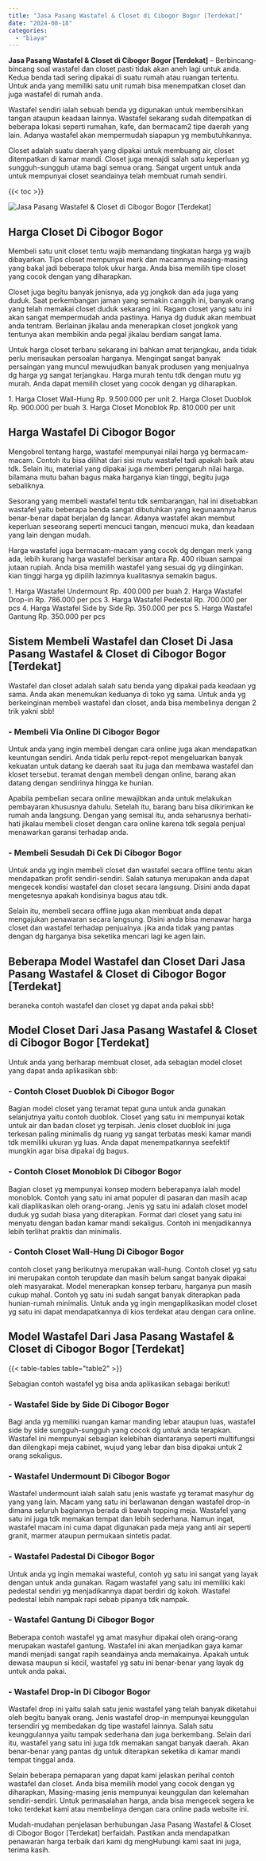 ```yaml
---
title: "Jasa Pasang Wastafel & Closet di Cibogor Bogor [Terdekat]"
date: "2024-08-18"
categories: 
  - "biaya"
---
```


**Jasa Pasang Wastafel & Closet di Cibogor Bogor \[Terdekat\]** – Berbincang-bincang soal wastafel dan closet pasti tidak akan aneh lagi untuk anda. Kedua benda tadi sering dipakai di suatu rumah atau ruangan tertentu. Untuk anda yang memiliki satu unit rumah bisa menempatkan closet dan juga wastafel di rumah anda.

Wastafel sendiri ialah sebuah benda yg digunakan untuk membersihkan tangan ataupun keadaan lainnya. Wastafel sekarang sudah ditempatkan di beberapa lokasi seperti rumahan, kafe, dan bermacam2 tipe daerah yang lain. Adanya wastafel akan mempermudah siapapun yg membutuhkannya.

Closet adalah suatu daerah yang dipakai untuk membuang air, closet ditempatkan di kamar mandi. Closet juga menajdi salah satu keperluan yg sungguh-sungguh utama bagi semua orang. Sangat urgent untuk anda untuk mempunyai closet seandainya telah membuat rumah sendiri.

{{< toc >}}

![Jasa Pasang Wastafel & Closet di Cibogor Bogor [Terdekat]](/images/wastafel-closet-murah28.png)

## Harga Closet Di Cibogor Bogor

Membeli satu unit closet tentu wajib memandang tingkatan harga yg wajib dibayarkan. Tips closet mempunyai merk dan macamnya masing-masing yang bakal jadi beberapa tolok ukur harga. Anda bisa memilih tipe closet yang cocok dengan yang diharapkan.

Closet juga begitu banyak jenisnya, ada yg jongkok dan ada juga yang duduk. Saat perkembangan jaman yang semakin canggih ini, banyak orang yang telah memakai closet duduk sekarang ini. Ragam closet yang satu ini akan sangat mempermudah anda pastinya. Hanya dg duduk akan membuat anda tentram. Berlainan jikalau anda menerapkan closet jongkok yang tentunya akan membikin anda pegal jikalau berdiam sangat lama.

Untuk harga closet terbaru sekarang ini bahkan amat terjangkau, anda tidak perlu merisaukan persoalan harganya. Mengingat sangat banyak persaingan yang muncul mewujudkan banyak produsen yang menjualnya dg harga yg sangat terjangkau. Harga murah tentu tdk dengan mutu yg murah. Anda dapat memilih closet yang cocok dengan yg diharapkan.

1\. Harga Closet Wall-Hung Rp. 9.500.000 per unit 2. Harga Closet Duoblok Rp. 900.000 per buah 3. Harga Closet Monoblok Rp. 810.000 per unit

## Harga Wastafel Di Cibogor Bogor

Mengobrol tentang harga, wastafel mempunyai nilai harga yg bermacam-macam. Contoh itu bisa dilihat dari sisi mutu wastafel tadi apakah baik atau tdk. Selain itu, material yang dipakai juga memberi pengaruh nilai harga. bilamana mutu bahan bagus maka harganya kian tinggi, begitu juga sebaliknya.

Sesorang yang membeli wastafel tentu tdk sembarangan, hal ini disebabkan wastafel yaitu beberapa benda sangat dibutuhkan yang kegunaannya harus benar-benar dapat berjalan dg lancar. Adanya wastafel akan membut keperluan seseorang seperti mencuci tangan, mencuci muka, dan keadaan yang lain dengan mudah.

Harga wastafel juga bermacam-macam yang cocok dg dengan merk yang ada, lebih kurang harga wastafel berkisar antara Rp. 400 ribuan sampai jutaan rupiah. Anda bisa memilih wastafel yang sesuai dg yg diinginkan. kian tinggi harga yg dipilih lazimnya kualitasnya semakin bagus.

1\. Harga Wastafel Undermount Rp. 400.000 per buah 2. Harga Wastafel Drop-in Rp. 786.000 per pcs 3. Harga Wastafel Pedestal Rp. 700.000 per pcs 4. Harga Wastafel Side by Side Rp. 350.000 per pcs 5. Harga Wastafel Gantung Rp. 350.000 per pcs

## Sistem Membeli Wastafel dan Closet Di Jasa Pasang Wastafel & Closet di Cibogor Bogor \[Terdekat\]

Wastafel dan closet adalah salah satu benda yang dipakai pada keadaan yg sama. Anda akan menemukan keduanya di toko yg sama. Untuk anda yg berkeinginan membeli wastafel dan closet, anda bisa membelinya dengan 2 trik yakni sbb!

### \- Membeli Via Online Di Cibogor Bogor

Untuk anda yang ingin membeli dengan cara online juga akan mendapatkan keuntungan sendiri. Anda tidak perlu repot-repot mengeluarkan banyak kekuatan untuk datang ke daerah saat itu juga dan membawa wastafel dan kloset tersebut. teramat dengan membeli dengan online, barang akan datang dengan sendirinya hingga ke hunian.

Apabila pembelian secara online mewajibkan anda untuk melakukan pembayaran khususnya dahulu. Setelah itu, barang baru bisa dikirimkan ke rumah anda langsung. Dengan yang semisal itu, anda seharusnya berhati-hati jikalau membeli closet dengan cara online karena tdk segala penjual menawarkan garansi terhadap anda.

### \- Membeli Sesudah Di Cek Di Cibogor Bogor

Untuk anda yg ingin membeli closet dan wastafel secara offline tentu akan mendapatkan profit sendiri-sendiri. Salah satunya merupakan anda dapat mengecek kondisi wastafel dan closet secara langsung. Disini anda dapat mengetesnya apakah kondisinya bagus atau tdk.

Selain itu, membeli secara offline juga akan membuat anda dapat mengajukan penawaran secara langsung. Disini anda bisa menawar harga closet dan wastafel terhadap penjualnya. jika anda tidak yang pantas dengan dg harganya bisa seketika mencari lagi ke agen lain.

## Beberapa Model Wastafel dan Closet Dari Jasa Pasang Wastafel & Closet di Cibogor Bogor \[Terdekat\]

beraneka contoh wastafel dan closet yg dapat anda pakai sbb!

## Model Closet Dari Jasa Pasang Wastafel & Closet di Cibogor Bogor \[Terdekat\]

Untuk anda yang berharap membuat closet, ada sebagian model closet yang dapat anda aplikasikan sbb:

### \- Contoh Closet Duoblok Di Cibogor Bogor

Bagian model closet yang teramat tepat guna untuk anda gunakan selanjutnya yaitu contoh duoblok. Closet yang satu ini mempunyai kotak untuk air dan badan closet yg terpisah. Jenis closet duoblok ini juga terkesan paling minimalis dg ruang yg sangat terbatas meski kamar mandi tdk memiliki ukuran yg luas. Anda dapat menempatkannya seefektif mungkin agar bisa dipakai dg bagus.

### \- Contoh Closet Monoblok Di Cibogor Bogor

Bagian closet yg mempunyai konsep modern beberapanya ialah model monoblok. Contoh yang satu ini amat populer di pasaran dan masih acap kali diaplikasikan oleh orang-orang. Jenis yg satu ini adalah closet model duduk yg sudah biasa yang diterapkan. Format dari closet yang satu ini menyatu dengan badan kamar mandi sekaligus. Contoh ini menjadikannya lebih terlihat praktis dan minimalis.

### \- Contoh Closet Wall-Hung Di Cibogor Bogor

contoh closet yang berikutnya merupakan wall-hung. Contoh closet yg satu ini merupakan contoh terupdate dan masih belum sangat banyak dipakai oleh masyarakat. Model menerapkan konsep terbaru, harganya pun masih cukup mahal. Contoh yg satu ini sudah sangat banyak diterapkan pada hunian-rumah minimalis. Untuk anda yg ingin mengaplikasikan model closet yg satu ini dapat mendapatkannya di kios terdekat atau dengan cara online.

## Model Wastafel Dari Jasa Pasang Wastafel & Closet di Cibogor Bogor \[Terdekat\]

{{< table-tables table="table2" >}}

Sebagian contoh wastafel yg bisa anda aplikasikan sebagai berikut!

### \- Wastafel Side by Side Di Cibogor Bogor

Bagi anda yg memiliki ruangan kamar manding lebar ataupun luas, wastafel side by side sungguh-sungguh yang cocok dg untuk anda terapkan. Wastafel ini mempunyai sebagian kelebihan diantaranya seperti multifungsi dan dilengkapi meja cabinet, wujud yang lebar dan bisa dipakai untuk 2 orang sekaligus.

### \- Wastafel Undermount Di Cibogor Bogor

Wastafel undermount ialah salah satu jenis wastafe yg teramat masyhur dg yang yang lain. Macam yang satu ini berlawanan dengan wastafel drop-in dimana seluruh bagiannya berada di bawah topping meja. Wastafel yang satu ini juga tdk memakan tempat dan lebih sederhana. Namun ingat, wastafel macam ini cuma dapat digunakan pada meja yang anti air seperti granit, marmer ataupun permukaan sintetis padat.

### \- Wastafel Padestal Di Cibogor Bogor

Untuk anda yg ingin memakai wasteful, contoh yg satu ini sangat yang layak dengan untuk anda gunakan. Ragam wastafel yang satu ini memiliki kaki pedestal sendiri yg menjadikannya dapat berdiri dg kokoh. Wastafel pedestal lebih nampak rapi sebab pipanya tdk nampak.

### \- Wastafel Gantung Di Cibogor Bogor

Beberapa contoh wastafel yg amat masyhur dipakai oleh orang-orang merupakan wastafel gantung. Wastafel ini akan menjadikan gaya kamar mandi menjadi sangat rapih seandainya anda memakainya. Apakah untuk dewasa maupun si kecil, wastafel yg satu ini benar-benar yang layak dg untuk anda pakai.

### \- Wastafel Drop-in Di Cibogor Bogor

Wastafel drop ini yaitu salah satu jenis wastafel yang telah banyak diketahui oleh begitu banyak orang. Jenis wastafel drop-in mempunyai keunggulan tersendiri yg membedakan dg tipe wastafel lainnya. Salah satu keunggulannya yaitu tampak sederhana dan juga berkembang. Selain dari itu, wastafel yang satu ini juga tdk memakan sangat banyak daerah. Akan benar-benar yang pantas dg untuk diterapkan seketika di kamar mandi tempat tinggal anda.

Selain beberapa pemaparan yang dapat kami jelaskan perihal contoh wastafel dan closet. Anda bisa memilih model yang cocok dengan yg diharapkan, Masing-masing jenis mempunyai keunggulan dan kelemahan sendiri-sendiri. Untuk permasalahan harga, anda bisa mengecek segera ke toko terdekat kami atau membelinya dengan cara online pada website ini.

Mudah-mudahan penjelasan berhubungan Jasa Pasang Wastafel & Closet di Cibogor Bogor \[Terdekat\] berfaidah. Pastikan anda mendapatkan penawaran harga terbaik dari kami dg mengHubungi kami saat ini juga, terima kasih.

